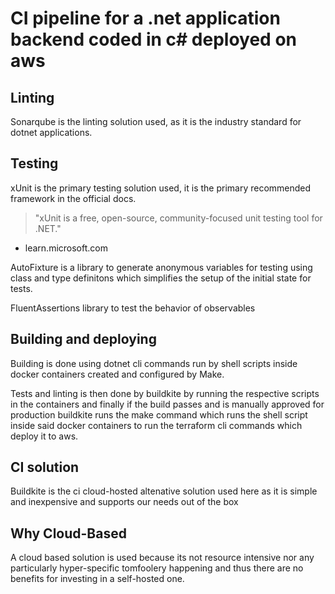 # CI pipeline for a .net application backend coded in c# deployed on aws

## Linting

Sonarqube is the linting solution used, as it is the industry standard for
dotnet applications.

## Testing

xUnit is the primary testing solution used, it is the primary recommended
framework in the official docs.

> "xUnit is a free, open-source, community-focused unit testing tool for .NET."

- learn.microsoft.com

AutoFixture is a library to generate anonymous variables for testing using class
and type definitons which simplifies the setup of the initial state for tests.

FluentAssertions library to test the behavior of observables

## Building and deploying

Building is done using dotnet cli commands run by shell scripts inside docker
containers created and configured by Make.

Tests and linting is then done by buildkite by running the respective scripts in
the containers and finally if the build passes and is manually approved for
production buildkite runs the make command which runs the shell script inside
said docker containers to run the terraform cli commands which deploy it to aws.

## CI solution

Buildkite is the ci cloud-hosted altenative solution used here as it is simple and
inexpensive and supports our needs out of the box

## Why Cloud-Based

A cloud based solution is used because its not resource intensive nor any
particularly hyper-specific tomfoolery happening and thus there are no benefits
for investing in a self-hosted one.
